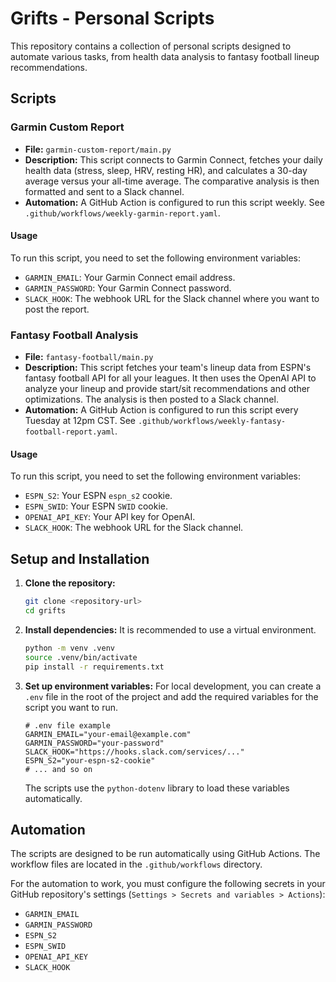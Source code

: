 # Grifts - Personal Scripts

This repository contains a collection of personal scripts designed to automate various tasks, from health data analysis to fantasy football lineup recommendations.

## Scripts

### Garmin Custom Report

-   **File:** `garmin-custom-report/main.py`
-   **Description:** This script connects to Garmin Connect, fetches your daily health data (stress, sleep, HRV, resting HR), and calculates a 30-day average versus your all-time average. The comparative analysis is then formatted and sent to a Slack channel.
-   **Automation:** A GitHub Action is configured to run this script weekly. See `.github/workflows/weekly-garmin-report.yaml`.

#### Usage

To run this script, you need to set the following environment variables:

-   `GARMIN_EMAIL`: Your Garmin Connect email address.
-   `GARMIN_PASSWORD`: Your Garmin Connect password.
-   `SLACK_HOOK`: The webhook URL for the Slack channel where you want to post the report.

### Fantasy Football Analysis

-   **File:** `fantasy-football/main.py`
-   **Description:** This script fetches your team's lineup data from ESPN's fantasy football API for all your leagues. It then uses the OpenAI API to analyze your lineup and provide start/sit recommendations and other optimizations. The analysis is then posted to a Slack channel.
-   **Automation:** A GitHub Action is configured to run this script every Tuesday at 12pm CST. See `.github/workflows/weekly-fantasy-football-report.yaml`.

#### Usage

To run this script, you need to set the following environment variables:

-   `ESPN_S2`: Your ESPN `espn_s2` cookie.
-   `ESPN_SWID`: Your ESPN `SWID` cookie.
-   `OPENAI_API_KEY`: Your API key for OpenAI.
-   `SLACK_HOOK`: The webhook URL for the Slack channel.

## Setup and Installation

1.  **Clone the repository:**
    ```bash
    git clone <repository-url>
    cd grifts
    ```

2.  **Install dependencies:**
    It is recommended to use a virtual environment.
    ```bash
    python -m venv .venv
    source .venv/bin/activate
    pip install -r requirements.txt
    ```

3.  **Set up environment variables:**
    For local development, you can create a `.env` file in the root of the project and add the required variables for the script you want to run.
    ```
    # .env file example
    GARMIN_EMAIL="your-email@example.com"
    GARMIN_PASSWORD="your-password"
    SLACK_HOOK="https://hooks.slack.com/services/..."
    ESPN_S2="your-espn-s2-cookie"
    # ... and so on
    ```
    The scripts use the `python-dotenv` library to load these variables automatically.

## Automation

The scripts are designed to be run automatically using GitHub Actions. The workflow files are located in the `.github/workflows` directory.

For the automation to work, you must configure the following secrets in your GitHub repository's settings (`Settings > Secrets and variables > Actions`):

-   `GARMIN_EMAIL`
-   `GARMIN_PASSWORD`
-   `ESPN_S2`
-   `ESPN_SWID`
-   `OPENAI_API_KEY`
-   `SLACK_HOOK`
